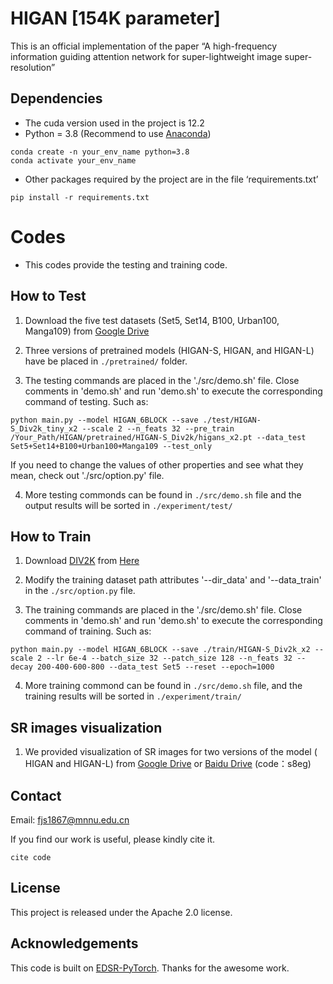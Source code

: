 # HIGAN [154K parameter]

This is an official implementation of the paper “A high-frequency information guiding attention network for super-lightweight image super-resolution”

## Dependencies

- The cuda version used in the project is 12.2
- Python = 3.8 (Recommend to use [Anaconda](https://www.anaconda.com/download/#linux))
```
conda create -n your_env_name python=3.8
conda activate your_env_name
```
- Other packages required by the project are in the file ‘requirements.txt’
```
pip install -r requirements.txt
```

# Codes 
- This codes provide the testing and training code.
  
## How to Test
1. Download the five test datasets (Set5, Set14, B100, Urban100, Manga109) from [Google Drive](https://drive.google.com/drive/folders/1lsoyAjsUEyp7gm1t6vZI9j7jr9YzKzcF?usp=sharing)

2. Three versions of pretrained models (HIGAN-S, HIGAN, and HIGAN-L) have be placed in `./pretrained/` folder. 

3. The testing commands are placed in the './src/demo.sh' file. 
Close comments in 'demo.sh' and run 'demo.sh' to execute the corresponding command of testing. Such as:
```
python main.py --model HIGAN_6BLOCK --save ./test/HIGAN-S_Div2k_tiny_x2 --scale 2 --n_feats 32 --pre_train /Your_Path/HIGAN/pretrained/HIGAN-S_Div2k/higans_x2.pt --data_test Set5+Set14+B100+Urban100+Manga109 --test_only
```
If you need to change the values of other properties and see what they mean, check out './src/option.py' file.

4. More testing commonds can be found in `./src/demo.sh` file and the output results will be sorted in `./experiment/test/`

## How to Train

1. Download [DIV2K](https://data.vision.ee.ethz.ch/cvl/DIV2K/) from [Here](https://cv.snu.ac.kr/research/EDSR/DIV2K.tar) 

3. Modify the training dataset path attributes '--dir_data' and '--data_train' in the `./src/option.py` file.

4. The training commands are placed in the './src/demo.sh' file.
Close comments in 'demo.sh' and run 'demo.sh' to execute the corresponding command of training. Such as:
```
python main.py --model HIGAN_6BLOCK --save ./train/HIGAN-S_Div2k_x2 --scale 2 --lr 6e-4 --batch_size 32 --patch_size 128 --n_feats 32 --decay 200-400-600-800 --data_test Set5 --reset --epoch=1000
```
4. More training commond can be found in `./src/demo.sh` file, and the training results will be sorted in `./experiment/train/`

## SR images visualization
1. We provided visualization of SR images for two versions of the model ( HIGAN and HIGAN-L) from [Google Drive](https://drive.google.com/drive/folders/1xiPOE22AExEcIe5-er3clOYFHCVCJo6F?usp=sharing) or [Baidu Drive](https://pan.baidu.com/s/1vEOJaLGScgRGaIOeFI3q8w) (code：s8eg)

## Contact
Email: fjs1867@mnnu.edu.cn


If you find our work is useful, please kindly cite it.
```
cite code
```

## License
This project is released under the Apache 2.0 license.


## Acknowledgements
This code is built on [EDSR-PyTorch](https://github.com/sanghyun-son/EDSR-PyTorch). Thanks for the awesome work.
